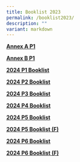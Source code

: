```yaml
---
title: Booklist 2023
permalink: /booklist2023/
description: ""
variant: markdown
---
```

[**Annex A P1**](/files%2FBooklist/annex%20b%20p1%202024.pdf)

[**Annex B P1**](/files%2FBooklist/annex%20b%20p2%20p6%202024.pdf)

[**2024 P1 Booklist**](/files%2FBooklist/esps%20p1%20booklist%202024%20(revised).pdf)

[**2024 P2 Booklist**](/files%2FBooklist/p2%20booklist%20a%202024.pdf)

[**2024 P3 Booklist**](/files%2FBooklist/p3%20booklist%20a%202024.pdf)

[**2024 P4 Booklist**](/files%2FBooklist/P4%20BOOKLIST%202023.pdf)

[**2024 P5 Booklist**](/files%2FBooklist/P5%20BOOK%20LIST%202023.pdf)

[**2024 P5 Booklist (F)**](/files%2FBooklist/P5%20(F)%20BOOKLIST%202023.pdf)

[**2024 P6 Booklist**](/files%2FBooklist/P6%20BOOKLIST%202023.pdf)

[**2024 P6 Booklist (F)**](/files%2FBooklist/P6%20(F)%20BOOKLIST%202023.pdf)